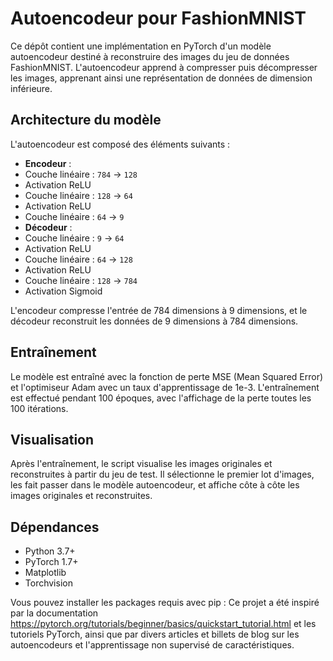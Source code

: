 # Autoencodeur pour FashionMNIST

Ce dépôt contient une implémentation en PyTorch d'un modèle autoencodeur destiné à reconstruire des images du jeu de données FashionMNIST. L'autoencodeur apprend à compresser puis décompresser les images, apprenant ainsi une représentation de données de dimension inférieure.

## Architecture du modèle

L'autoencodeur est composé des éléments suivants :

* **Encodeur** :
 * Couche linéaire : `784` -> `128`
 * Activation ReLU
 * Couche linéaire : `128` -> `64` 
 * Activation ReLU
 * Couche linéaire : `64` -> `9`
* **Décodeur** :
 * Couche linéaire : `9` -> `64`
 * Activation ReLU
 * Couche linéaire : `64` -> `128`
 * Activation ReLU
 * Couche linéaire : `128` -> `784` 
 * Activation Sigmoid

L'encodeur compresse l'entrée de 784 dimensions à 9 dimensions, et le décodeur reconstruit les données de 9 dimensions à 784 dimensions.

## Entraînement

Le modèle est entraîné avec la fonction de perte MSE (Mean Squared Error) et l'optimiseur Adam avec un taux d'apprentissage de 1e-3. L'entraînement est effectué pendant 100 époques, avec l'affichage de la perte toutes les 100 itérations.

## Visualisation

Après l'entraînement, le script visualise les images originales et reconstruites à partir du jeu de test. Il sélectionne le premier lot d'images, les fait passer dans le modèle autoencodeur, et affiche côte à côte les images originales et reconstruites.

## Dépendances

- Python 3.7+
- PyTorch 1.7+
- Matplotlib
- Torchvision

Vous pouvez installer les packages requis avec pip :
Ce projet a été inspiré par la documentation https://pytorch.org/tutorials/beginner/basics/quickstart_tutorial.html et les tutoriels PyTorch, ainsi que par divers articles et billets de blog sur les autoencodeurs et l'apprentissage non supervisé de caractéristiques.